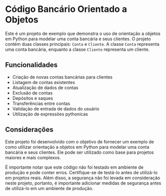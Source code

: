 <h1>Código Bancário Orientado a Objetos</h1>

<p>Este é um projeto de exemplo que demonstra o uso de orientação a objetos em Python para modelar uma conta bancária e seus clientes. O projeto contém duas classes principais: <code>Conta</code> e <code>Cliente</code>. A classe <code>Conta</code> representa uma conta bancária, enquanto a classe <code>Cliente</code> representa um cliente.</p>

<h2>Funcionalidades</h2>
<ul><li>Criação de novas contas bancárias para clientes</li><li>Listagem de contas existentes</li><li>Atualização de dados de contas</li><li>Exclusão de contas</li><li>Depósitos e saques</li><li>Transferências entre contas</li><li>Validação de entrada de dados do usuário</li><li>Utilização de expressões pythonicas</li></ul>

<h2>Considerações</h2>
<p>Este projeto foi desenvolvido com o objetivo de fornecer um exemplo de como utilizar orientação a objetos em Python para modelar uma conta bancária e seus clientes. Ele pode ser utilizado como base para projetos maiores e mais complexos.</p>
<p>É importante notar que este código não foi testado em ambiente de produção e pode conter erros. Certifique-se de testá-lo antes de utilizá-lo em projetos reais. Além disso, a segurança não foi levada em consideração neste projeto, portanto, é importante adicionar medidas de segurança antes de utilizá-lo em um ambiente de produção.</p>
